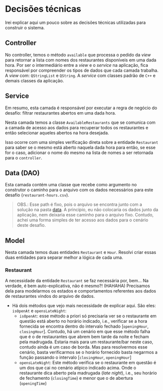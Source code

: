 # Decisões técnicas

Irei explicar aqui um pouco sobre as decisões técnicas utilizadas para construir o sistema.

## Controller

No controller, temos o método `available` que processa o pedido da _view_ para retornar a lista com nomes dos restaurantes disponíveis em uma dada hora. Por ser o intermediário entre a _view_ e o _service_ na aplicação, fica responsável por compreender os tipos de dados que cada camada trabalha. A _view_ com: `QStringList` e `QString`. A _service_ com classes padrão de `C++` e demais classes da aplicação.

## Service

Em resumo, esta camada é responsável por executar a regra de negócio do desafio: filtrar restaurantes abertos em uma dada hora.

Nesta camada temos a classe `AvailableRestaurants` que se comunica com a camada de acesso aos dados para recuperar todos os restaurantes e então selecionar aqueles abertos na hora desejada.

Isso ocorre com uma simples verificação direta sobre a entidade `Restaurant` para saber se o mesmo está aberto naquela dada hora para então, se esse for o caso, adicionar o nome do mesmo na lista de nomes a ser retornada para o `controller`.

## Data (DAO)

Esta camada contém uma classe que recebe como argumento no construtor o caminho para o arquivo com os dados necessários para este desafio (`restaurant-hours.csv`).

> OBS.: Esse path é fixo, pois o arquivo se encontra junto com a solução na pasta [data](https://github.com/patrickpiresdev/aditum-challenge/tree/master/data). A princípio, eu não colocaria os dados junto da aplicação, nem deixaria esse caminho para o arquivo fixo. Contudo, achei uma forma simples de ter acesso aos dados para o cenário deste desafio.

## Model

Nesta camada temos duas entidades `Restaurant` e `Hour`. Resolvi criar essas duas entidades para separar melhor a lógica de cada uma.

### Restaurant
A necessidade da entidade `Restaurant` se faz necessária por, bem... Na verdade, é bem auto-explicativa, não é mesmo?! (HAHAHA) Precisamos dela para modelarmos os estados e comportamentos referentes aos dados de restaurantes vindos do arquivo de dados.

- Há dois métodos que vejo mais necessidade de explicar aqui. São eles: `isOpenAt` e `opensLateNight`:
    - `isOpenAt`: esse método a priori só precisaria ver se o restaurante em questão está aberto no horário indicado, i.e., verificar se a hora fornecida se encontra dentro do intervalo fechado [`openingHour`, `closingHour`].
    Contudo, há um cenário em que esse método falha que é o de restaurantes que abrem bem tarde da noite e fecham pela madrugada. Estaria mais para um restaurante/bar neste caso, contudo ainda é um caso de borda. Mas para resolvermos esse cenário, basta verificarmos se o horário fornecido basta negarmos a função passando o intervalo [`closingHour`, `openingHour`]
    - `opensLateNight`: Este método verifica se o restaurante em questão é um dos que cai no cenário atípico indicado acima. Onde o restaurante dica aberto pela madrugada (_late night_), i.e., seu horário de fechamento (`closingTime`) e menor que o de abertura (`openingTime`)
